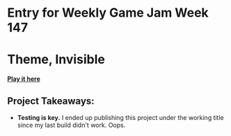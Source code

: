 # Entry for Weekly Game Jam Week 147
# Theme, Invisible

**[Play it here](https://csquared44.itch.io/blood-run)**

## Project Takeaways:

- **Testing is key.** I ended up publishing this project under the working title since my last build didn't work. Oops.



